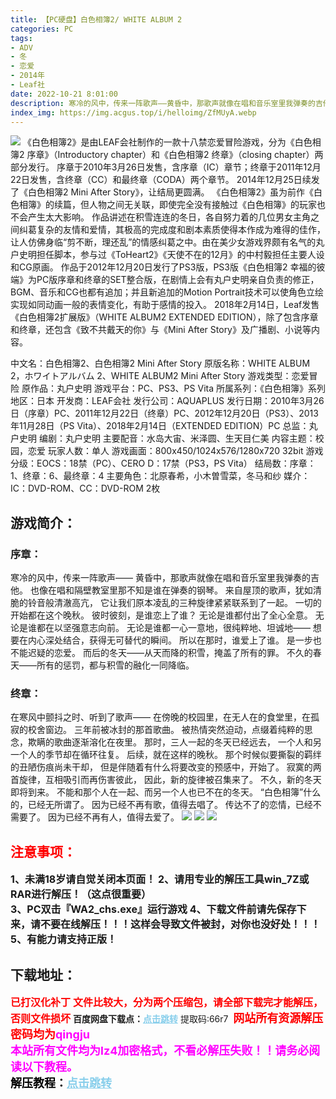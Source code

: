 ```yaml
---
title: 【PC硬盘】白色相簿2/ WHITE ALBUM 2
categories: PC
tags:
- ADV
- 冬
- 恋爱
- 2014年
- Leaf社
date: 2022-10-21 8:01:00
description: 寒冷的风中，传来一阵歌声——黄昏中，那歌声就像在唱和音乐室里我弹奏的吉他。也像在唱和隔壁教室里那不知是谁在弹奏的钢琴。来自屋顶的歌声，犹如清脆的铃音般清澈高亢，它让我们原本凌乱的三种旋律紧紧联系到了一起。一切的开始都在这个晚秋。彼时彼刻，是谁恋上了谁？无论是谁都付出了全心全意。无论是谁都在以坚强意志向前。无论是谁都一心一意地，很纯粹地、坦诚地——想要在内心深处结合，获得无可替代的瞬间。所以在那时，谁爱上了谁。是一步也不能迟疑的恋爱。而后的冬天——从天而降的积雪，掩盖了所有的罪。不久的春天——所有的惩罚，都与积雪的融化一同降临。
index_img: https://img.acgus.top/i/helloimg/ZfMUyA.webp
---
```

![](https://img.acgus.top/i/helloimg/ZfMUyA.webp)
《白色相簿2》是由LEAF会社制作的一款十八禁恋爱冒险游戏，分为《白色相簿2 序章》（Introductory chapter）和《白色相簿2 终章》（closing chapter）两部分发行。
序章于2010年3月26日发售，含序章（IC）章节；终章于2011年12月22日发售，含终章（CC）和最终章（CODA）两个章节。
2014年12月25日续发了《白色相簿2 Mini After Story》，让结局更圆满。
《白色相簿2》虽为前作《白色相簿》的续篇，但人物之间无关联，即使完全没有接触过《白色相簿》的玩家也不会产生太大影响。
作品讲述在积雪连连的冬日，各自努力着的几位男女主角之间纠葛复杂的友情和爱情，其极高的完成度和剧本素质使得本作成为难得的佳作，让人仿佛身临“剪不断，理还乱”的情感纠葛之中。由在美少女游戏界颇有名气的丸户史明担任脚本，参与过《ToHeart2》《天使不在的12月》的中村毅担任主要人设和CG原画。
作品于2012年12月20日发行了PS3版，PS3版《白色相簿2 幸福的彼端》为PC版序章和终章的SET整合版，在剧情上会有丸户史明亲自负责的修正，BGM、音乐和CG也都有追加；并且新追加的Motion Portrait技术可以使角色立绘实现如同动画一般的表情变化，有助于感情的投入。
2018年2月14日，Leaf发售《白色相簿2扩展版》（WHITE ALBUM2 EXTENDED EDITION），除了包含序章和终章，还包含《致不共戴天的你》与《Mini After Story》及广播剧、小说等内容。

中文名：白色相簿2、白色相簿2 Mini After Story
原版名称：WHITE ALBUM 2，ホワイトアルバム 2、WHITE ALBUM2 Mini After Story
游戏类型：恋爱冒险
原作品：丸户史明
游戏平台：PC、PS3、PS Vita
所属系列：《白色相簿》系列
地区：日本
开发商：LEAF会社
发行公司：AQUAPLUS
发行日期：2010年3月26日（序章）PC、2011年12月22日（终章）PC、2012年12月20日（PS3）、2013年11月28日（PS Vita）、2018年2月14日（EXTENDED EDITION）PC
总监：丸户史明
编剧：丸户史明
主要配音：水岛大宙、米泽圆、生天目仁美
内容主题：校园，恋爱
玩家人数：单人
游戏画面：800x450/1024x576/1280x720 32bit
游戏分级：EOCS：18禁（PC）、CERO D：17禁（PS3，PS Vita）
结局数：序章：1、终章：6、最终章：4
主要角色：北原春希，小木曽雪菜，冬马和纱
媒介：IC：DVD-ROM、CC：DVD-ROM 2枚

## 游戏简介：
### **序章：**
寒冷的风中，传来一阵歌声——
黄昏中，那歌声就像在唱和音乐室里我弹奏的吉他。
也像在唱和隔壁教室里那不知是谁在弹奏的钢琴。
来自屋顶的歌声，犹如清脆的铃音般清澈高亢，
它让我们原本凌乱的三种旋律紧紧联系到了一起。
一切的开始都在这个晚秋。
彼时彼刻，是谁恋上了谁？
无论是谁都付出了全心全意。
无论是谁都在以坚强意志向前。
无论是谁都一心一意地，很纯粹地、坦诚地——
想要在内心深处结合，获得无可替代的瞬间。
所以在那时，谁爱上了谁。
是一步也不能迟疑的恋爱。
而后的冬天——从天而降的积雪，掩盖了所有的罪。
不久的春天——所有的惩罚，都与积雪的融化一同降临。

### **终章：**
在寒风中颤抖之时、听到了歌声——
在傍晚的校园里，在无人在的食堂里，在孤寂的校舍窗边。
三年前被冰封的那首歌曲。
被热情突然迫动，点缀着纯粹的思念，欺瞒的歌曲逐渐溶化在夜里。
那时，三人一起的冬天已经远去，
一个人和另一个人的季节却在循环往复。
后续，就在这样的晚秋。
那个时候似要撕裂的羁绊的丑陋伤痕尚未干却，
但是伴随着有什么将要改变的预感中，开始了。
寂寞的两首旋律，互相吸引而再伤害彼此，
因此，新的旋律被召集来了。
不久，新的冬天即将到来。
不能和那个人在一起、而另一个人也已不在的冬天。
“白色相簿”什么的，已经无所谓了。
因为已经不再有歌，值得去唱了。
传达不了的恋情，已经不需要了。
因为已经不再有人，值得去爱了。
![](https://img.acgus.top/i/helloimg/ZfMkm5.webp)
![](https://img.acgus.top/i/helloimg/ZfM8SR.webp)
![](https://img.acgus.top/i/helloimg/ZfMKQz.webp)






## <font color=#FF0000 >注意事项：</font>
<font size=3><b>1、未满18岁请自觉关闭本页面！
2、请用专业的解压工具win_7Z或RAR进行解压！（这点很重要）  
3、PC双击『WA2_chs.exe』运行游戏
4、下载文件前请先保存下来，请不要在线解压！！！这样会导致文件被封，对你也没好处！！！
5、有能力请支持正版！</b></font>

## 下载地址：
<font color=#FF0000 size=3>**已打汉化补丁**</font>
<font color=#FF0000 size=3>**文件比较大，分为两个压缩包，请全部下载完才能解压，否则文件损坏**</font>
<b>百度网盘下载点：</b><a href="https://pan.baidu.com/s/1BE45I2MqPy-WWnr8nSOeig?pwd=66r7" style="color: #87CEEB;"><b>点击跳转</b></a> 提取码:66r7
<a style="padding: 0" href="https://post.qingju.org/AD/"><img style="max-width:100%" src="https://img.acgus.top/i/2024/07/478f689b8021d8d499ab43d21acf137a.gif" alt=""></a>
<b><font color=#FF0000 size=4>网站所有资源解压密码均为</b></font><b><font color=#FF00FF size=4>qingju</font><font color=#FF0000 ></font></b><br><b><font color=#FF00FF size=4>本站所有文件均为lz4加密格式，不看必解压失败！！请务必阅读以下教程。</b></font><br><b><font color=#000 size=4>解压教程：</b><a href="https://post.qingju.org/tutorial/000/" style="color: #87CEEB;"><b>点击跳转</b></a>